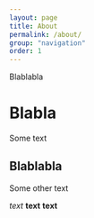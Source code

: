 ```yaml
---
layout: page
title: About
permalink: /about/
group: "navigation"
order: 1
---
```


Blablabla

# Blabla

Some text

## Blablabla

Some other text

*text*
**text**
__text__
